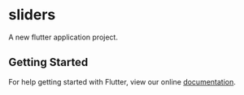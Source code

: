 # sliders

A new flutter application project.

## Getting Started

For help getting started with Flutter, view our online
[documentation](https://flutter.io/).

